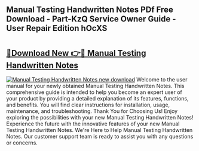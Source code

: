 ## Manual Testing Handwritten Notes PDf Free Download - Part-KzQ Service Owner Guide - User Repair Edition hOcXS

# <h2><a href="http://cf18988.oget.top/?id=Manual+Testing+Handwritten+Notes">🔗Download New 👉🔴 Manual Testing Handwritten Notes</a></h2>

[![Manual Testing Handwritten Notes new download](https://i.imgur.com/5g1atiW.png)](http://cf18988.oget.top/?id=Manual+Testing+Handwritten+Notes)
Welcome to the user manual for your newly obtained Manual Testing Handwritten Notes. This comprehensive guide is intended to help you become an expert user of your product by providing a detailed explanation of its features, functions, and benefits. You will find clear instructions for installation, usage, maintenance, and troubleshooting. Thank You for Choosing Us! Enjoy exploring the possibilities with your new Manual Testing Handwritten Notes! Experience the future with the innovative features of your new Manual Testing Handwritten Notes. We're Here to Help Manual Testing Handwritten Notes. Our customer support team is ready to assist you with any questions or concerns.
